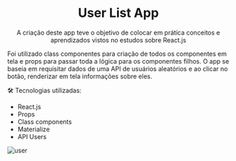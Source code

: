 <h1 align='center'>User List App</h1>

<p align='center'>A criação deste app teve o objetivo de colocar em prática conceitos e aprendizados vistos no estudos sobre React.js</p>



<p>Foi utilizado class componentes para criação de todos os componentes em tela e props para passar toda a lógica para os componentes filhos. O app se baseia em requisitar dados de uma API de usuários aleatórios e ao clicar no botão, renderizar em tela informações sobre eles.</p>



:hammer_and_wrench: Tecnologias utilizadas:

- React.js
- Props
- Class components
- Materialize
- API Users


![user](https://user-images.githubusercontent.com/30630150/104456306-3d296100-5587-11eb-8608-257b19b675d1.png)
